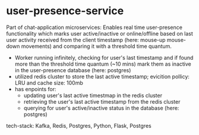 # user-presence-service

Part of chat-application microservices: Enables real time user-presence functionality which marks user active/inactive or online/offline based on last user activity received from the client timestamp (here: mouse-up mouse-down movements) and comparing it with a threshold time quantum.

- Worker running infinitely, checking for user's last timestamp and if found more than the threshold time quantum (~10 mins) mark them as inactive in the user-presence database (here: postgres)
- utilized redis cluster to store the last active timestamp; evicition pollicy: LRU and cache size: 100mb
- has enpoints for:
  - updating user's last active timestmap in the redis cluster
  - retrieving the user's last active timestamp from the redis cluster
  - querying for user's active/inactive status in the database (here: postgres)

tech-stack: Kafka, Redis, Postgres, Python, Flask, Postgres
